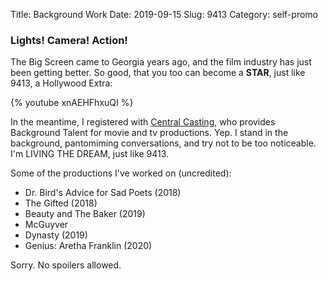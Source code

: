 Title: Background Work
Date: 2019-09-15
Slug: 9413
Category: self-promo

### Lights! Camera! Action!

The Big Screen came to Georgia years ago, and the film industry has just been getting better. So good, that you too can become a **STAR**, just like 9413, a Hollywood Extra:

{% youtube xnAEHFhxuQI %}


In the meantime, I registered with [Central Casting](https://www.centralcasting.com), who provides Background Talent for movie and tv productions. Yep. I stand in the background, pantomiming conversations, and try not to be too noticeable. I'm LIVING THE DREAM, just like 9413.

Some of the productions I've worked on (uncredited):  

- Dr. Bird's Advice for Sad Poets (2018)
- The Gifted (2018)
- Beauty and The Baker (2019)
- McGuyver
- Dynasty (2019)
- Genius: Aretha Franklin (2020)

Sorry. No spoilers allowed.
